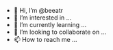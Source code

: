 - 👋 Hi, I’m @beeatr
- 👀 I’m interested in ...
- 🌱 I’m currently learning ...
- 💞️ I’m looking to collaborate on ...
- 📫 How to reach me ...

<!---
beeatr/beeatr is a ✨ special ✨ repository because its `README.md` (this file) appears on your GitHub profile.
You can click the Preview link to take a look at your changes.
--->
